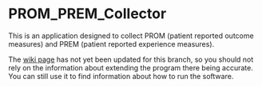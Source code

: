 # PROM_PREM_Collector
This is an application designed to collect PROM (patient reported outcome measures) and PREM (patient reported experience measures).

The [wiki page](https://github.com/marmalmstudent/PROM_PREM_Collector/wiki) has not yet been updated for this branch, so you should not rely on the information about extending the program there being accurate. You can still use it to find information about how to run the software.

